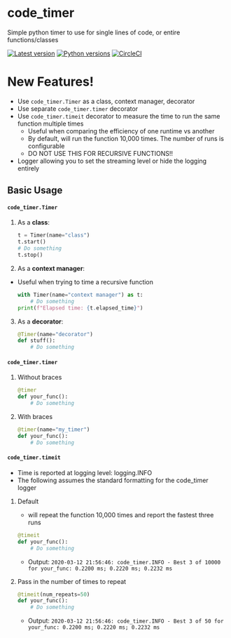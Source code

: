# code_timer
Simple python timer to use for single lines of code, or entire functions/classes

[![Latest version](https://img.shields.io/pypi/v/code_timer.svg)](https://pypi.org/project/code_timer/)
[![Python versions](https://img.shields.io/pypi/pyversions/code_timer.svg)](https://pypi.org/project/code_timer/)
[![CircleCI](https://circleci.com/gh/StephenGemin/code_timer.svg?style=shield)](https:https://app.circleci.com/pipelines/github/StephenGemin/code_timer)

# New Features!

  - Use `code_timer.Timer` as a class, context manager, decorator
  - Use separate `code_timer.timer` decorator
  - Use `code_timer.timeit` decorator to measure the time to run the same function multiple times
    - Useful when comparing the efficiency of one runtime vs another
    - By default, will run the function 10,000 times.  The number of runs is configurable
    - DO NOT USE THIS FOR RECURSIVE FUNCTIONS!!
  - Logger allowing you to set the streaming level or hide the logging entirely
  


## Basic Usage

#### `code_timer.Timer`

1. As a **class**: 

    ```python
    t = Timer(name="class")
    t.start()
    # Do something
    t.stop()
    ```

2. As a **context manager**:
  * Useful when trying to time a recursive function
  
    ```python
    with Timer(name="context manager") as t:
        # Do something
    print(f"Elapsed time: {t.elapsed_time}")
    ```

3. As a **decorator**:

    ```python
    @Timer(name="decorator")
    def stuff():
        # Do something
    ```
    
#### `code_timer.timer`

1. Without braces

    ```python
    @timer
    def your_func():
        # Do something
    ```
    
2. With braces
 
    ```python
    @timer(name="my_timer")
    def your_func():
        # Do something
    ```
    
#### `code_timer.timeit`
  - Time is reported at logging level: logging.INFO 
  - The following assumes the standard formatting for the code_timer logger

1. Default
    - will repeat the function 10,000 times and report the fastest three runs
  
    ```python
    @timeit
    def your_func():
        # Do something
    ```
    - Output: `2020-03-12 21:56:46: code_timer.INFO - Best 3 of 10000 for your_func: 0.2200 ms; 0.2220 ms; 0.2232 ms` 
    
2. Pass in the number of times to repeat
    ```python
    @timeit(num_repeats=50)
    def your_func():
        # Do something
    ```
    - Output: `2020-03-12 21:56:46: code_timer.INFO - Best 3 of 50 for your_func: 0.2200 ms; 0.2220 ms; 0.2232 ms` 

